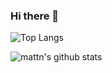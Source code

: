 ### Hi there 👋

![Top Langs](https://github-readme-stats.vercel.app/api/top-langs/?username=YooWaan&hide=html,css)

![mattn's github stats](https://github-readme-stats.vercel.app/api?username=YooWaan&show_icons=true&count_private=true&line_height=40)

<!--
**YooWaan/YooWaan** is a ✨ _special_ ✨ repository because its `README.md` (this file) appears on your GitHub profile.

Here are some ideas to get you started:

- 🔭 I’m currently working on ...
- 🌱 I’m currently learning ...
- 👯 I’m looking to collaborate on ...
- 🤔 I’m looking for help with ...
- 💬 Ask me about ...
- 📫 How to reach me: ...
- 😄 Pronouns: ...
- ⚡ Fun fact: ...
-->

